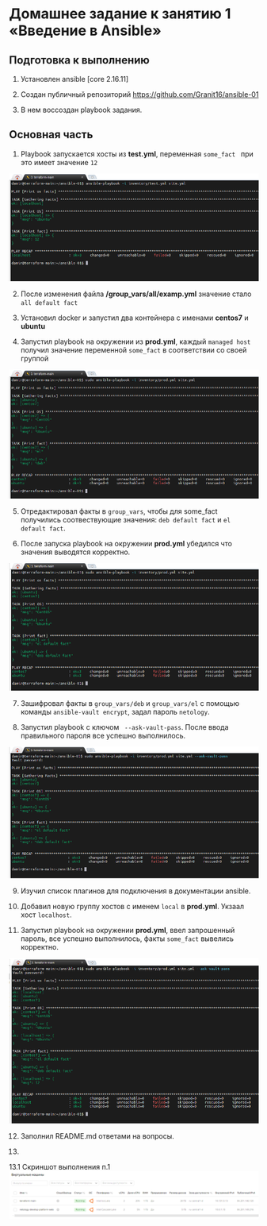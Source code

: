 # Домашнее задание к занятию 1 «Введение в Ansible»


## Подготовка к выполнению

1. Установлен ansible [core 2.16.11]

2. Создан публичный репозиторий https://github.com/Granit16/ansible-01

3. В нем воссоздан playbook задания.



## Основная часть

1. Playbook запускается хосты из **test.yml**, переменная `some_fact ` при это имеет значение `12`

![](https://github.com/Granit16/ansible-01/blob/main/screenshots/13.1.png)



2. После изменения файла **/group_vars/all/examp.yml** значение стало `all default fact`

3. Установил docker и запустил два контейнера с именами **centos7** и **ubuntu**

4. Запустил playbook на окружении из **prod.yml**, каждый `managed host` получил значение переменной `some_fact` в соответствии со своей группой

![](https://github.com/Granit16/ansible-01/blob/main/screenshots/13.4.png)


5. Отредактировал факты в `group_vars`, чтобы для some_fact получились соотвествующие значения: `deb default fact` и `el default fact`.

6. После запуска playbook на окружении **prod.yml** убедился что значения выводятся корректно.

![](https://github.com/Granit16/ansible-01/blob/main/screenshots/13.6.png)



7. Зашифровал факты в `group_vars/deb` и `group_vars/el` с помощью команды `ansible-vault encrypt`, задал пароль `netology`.

8. Запустил playbook с ключом ` --ask-vault-pass`. После ввода правильного пароля все успешно выполнилось.

![](https://github.com/Granit16/ansible-01/blob/main/screenshots/13.8.png)


9. Изучил список плагинов для подключения в документации ansible.

10. Добавил новую группу хостов с именем `local` в **prod.yml**. Укзаал хост `localhost`.

11. Запустил playbook на окружении **prod.yml**, ввел запрошенный пароль, все успешно выполнилось, факты `some_fact` вывелись корректно.

![](https://github.com/Granit16/ansible-01/blob/main/screenshots/13.11.png)



12. Заполнил README.md ответами на вопросы. 

13.

13.1 Скриншот выполнения п.1 ![](https://github.com/Granit16/terraform-hw-02/blob/main/screenshots/screen1_6_1.png)